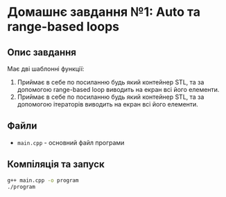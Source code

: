 # Домашнє завдання №1: Auto та range-based loops

## Опис завдання
Має дві шаблонні функції:
1) Приймає в себе по посиланню будь який контейнер STL, та за допомогою range-based loop виводить на екран всі його елементи.
2) Приймає в себе по посиланню будь який контейнер STL, та за допомогою ітераторів виводить на екран всі його елементи.

## Файли
- `main.cpp` - основний файл програми

## Компіляція та запуск
```bash
g++ main.cpp -o program
./program
```